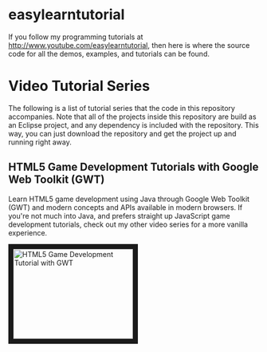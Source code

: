 easylearntutorial
=================

If you follow my programming tutorials at http://www.youtube.com/easylearntutorial, then here is where the source code for all the demos, examples, and tutorials can be found.


Video Tutorial Series
=====================

The following is a list of tutorial series that the code in this repository accompanies. Note that all of the projects inside this repository are build as an Eclipse project, and any dependency is included with the repository. This way, you can just download the repository and get the project up and running right away.


HTML5 Game Development Tutorials with Google Web Toolkit (GWT)
--------------------------------------------------------------

Learn HTML5 game development using Java through Google Web Toolkit (GWT) and modern concepts and APIs available in modern browsers. If you're not much into Java, and prefers straight up JavaScript game development tutorials, check out my other video series for a more vanilla experience.

<a href="http://www.youtube.com/watch?v=PvQUS1zP6GQ" target="_blank">
<img src="//img.youtube.com/vi/PvQUS1zP6GQ/0.jpg" alt="HTML5 Game Development Tutorial with GWT"  width="240" height="180" border="10" />
</a>

